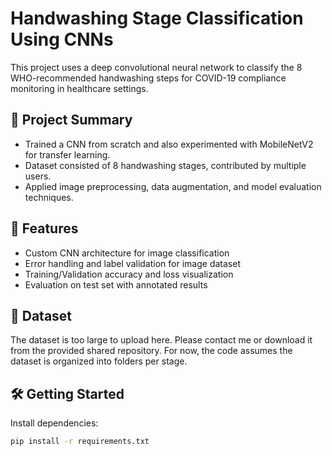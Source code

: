 # Handwashing Stage Classification Using CNNs

This project uses a deep convolutional neural network to classify the 8 WHO-recommended handwashing steps for COVID-19 compliance monitoring in healthcare settings.

## 📌 Project Summary
- Trained a CNN from scratch and also experimented with MobileNetV2 for transfer learning.
- Dataset consisted of 8 handwashing stages, contributed by multiple users.
- Applied image preprocessing, data augmentation, and model evaluation techniques.

## 🚀 Features
- Custom CNN architecture for image classification
- Error handling and label validation for image dataset
- Training/Validation accuracy and loss visualization
- Evaluation on test set with annotated results

## 📁 Dataset
The dataset is too large to upload here. Please contact me or download it from the provided shared repository. For now, the code assumes the dataset is organized into folders per stage.

## 🛠️ Getting Started
Install dependencies:

```bash
pip install -r requirements.txt

